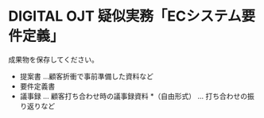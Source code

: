 # DIGITAL OJT 疑似実務「ECシステム要件定義」

成果物を保存してください。

* 提案書 ...顧客折衝で事前準備した資料など
* 要件定義書
* 議事録 ... 顧客打ち合わせ時の議事録資料
*（自由形式） ... 打ち合わせの振り返りなど
